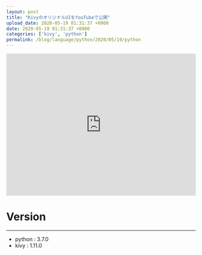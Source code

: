 ```yaml
---
layout: post
title: "KivyのオリジナルUIをYouTubeで公開"
upload_date: 2020-05-19 01:31:37 +0900
date: 2020-05-19 01:31:37 +0900
categories: ['kivy', 'python']
permalink: /blog/language/python/2020/05/19/python
---
```


<style>
.yt{
    position:relative;
    width:100%;
    height:0;
    padding-top:75%;
}
.yt iframe{
    position:absolute;
    top:0;
    left:0;
    width:100%;
    height:100%;
}
</style>



<div class="yt" style="text-align: center">
<iframe width="640" height="360" src="https://www.youtube.com/embed/T1zhUEb7Ubk" frameborder="0" allow="accelerometer; autoplay; encrypted-media; gyroscope; picture-in-picture" allowfullscreen></iframe>
</div>


# Version
***
- python : 3.7.0
- kivy : 1.11.0

